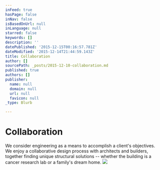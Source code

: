 ```yaml
---
inFeed: true
hasPage: false
inNav: false
isBasedOnUrl: null
inLanguage: null
starred: false
keywords: []
description: ''
datePublished: '2015-12-15T00:16:57.781Z'
dateModified: '2015-12-14T21:44:59.143Z'
title: Collaboration
author: []
sourcePath: _posts/2015-12-10-collaboration.md
published: true
authors: []
publisher:
  name: null
  domain: null
  url: null
  favicon: null
_type: Blurb

---
```

# Collaboration

We consider engineering as a means to accomplish a client's objectives. We enjoy a collaborative design process with architects and builders, together finding unique structural solutions -- whether the building is a cancer research lab or a family's dream home.
![](https://the-grid-user-content.s3-us-west-2.amazonaws.com/3edb513f-c6d0-4bfb-b81a-332afda606d2.jpg)